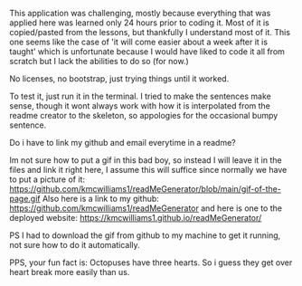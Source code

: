 This application was challenging, mostly because everything that was applied here was learned only 24 hours prior to coding it. Most of it is copied/pasted from the lessons, but thankfully I understand most of it. This one seems like the case of 'it will come easier about a week after it is taught' which is unfortunate because I would have liked to code it all from scratch but I lack the abilities to do so (for now.) 

No licenses, no bootstrap, just trying things until it worked. 

To test it, just run it in the terminal. I tried to make the sentences make sense, though it wont always work with how it is interpolated from the readme creator to the skeleton, so appologies for the occasional bumpy sentence.

Do i have to link my github and email everytime in a readme? 

Im not sure how to put a gif in this bad boy, so instead I will leave it in the files and link it right here, I assume this will suffice since normally we have to put a picture of it: https://github.com/kmcwilliams1/readMeGenerator/blob/main/gif-of-the-page.gif
Also here is a link to my github: https://github.com/kmcwilliams1/readMeGenerator
and here is one to the deployed website: https://kmcwilliams1.github.io/readMeGenerator/


PS I had to download the gif from github to my machine to get it running, not sure how to do it automatically.

PPS, your fun fact is: Octopuses have three hearts. So i guess they get over heart break more easily than us.